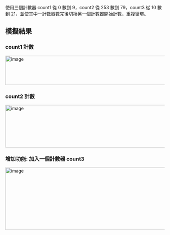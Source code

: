 使用三個計數器 count1 從 0 數到 9，count2 從 253 數到 79，count3 從 10 數到 21，並使其中一計數器數完後切換另一個計數器開始計數，重複循環。
## 模擬結果
### count1 計數
<img width="1002" height="92" alt="image" src="https://github.com/user-attachments/assets/18c77d0c-2608-48d2-ab4d-7dab3a6146bf" />


### count2 計數
<img width="1465" height="134" alt="image" src="https://github.com/user-attachments/assets/df5038c0-4d7c-4b8f-a129-e965ed29ef57" />


### 增加功能: 加入一個計數器 count3
<img width="1559" height="197" alt="image" src="https://github.com/user-attachments/assets/0deb337d-f3a9-4542-931d-1d9c3453eef4" />
